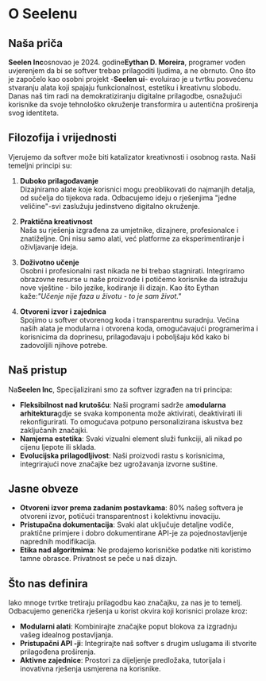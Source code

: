 # O Seelenu

## Naša priča

**Seelen Inc**osnovao je 2024. godine**Eythan D. Moreira**, programer vođen uvjerenjem da bi se softver trebao prilagoditi ljudima, a ne obrnuto. Ono što je započelo kao osobni projekt -**Seelen ui**- evoluirao je u tvrtku posvećenu stvaranju alata koji spajaju funkcionalnost, estetiku i kreativnu slobodu. Danas naš tim radi na demokratiziranju digitalne prilagodbe, osnažujući korisnike da svoje tehnološko okruženje transformira u autentična proširenja svog identiteta.

## Filozofija i vrijednosti

Vjerujemo da softver može biti katalizator kreativnosti i osobnog rasta. Naši temeljni principi su:

1. **Duboko prilagođavanje**\
   Dizajniramo alate koje korisnici mogu preoblikovati do najmanjih detalja, od sučelja do tijekova rada. Odbacujemo ideju o rješenjima "jedne veličine"-svi zaslužuju jedinstveno digitalno okruženje.

2. **Praktična kreativnost**\
   Naša su rješenja izgrađena za umjetnike, dizajnere, profesionalce i znatiželjne. Oni nisu samo alati, već platforme za eksperimentiranje i oživljavanje ideja.

3. **Doživotno učenje**\
   Osobni i profesionalni rast nikada ne bi trebao stagnirati. Integriramo obrazovne resurse u naše proizvode i potičemo korisnike da istražuju nove vještine - bilo jezike, kodiranje ili dizajn. Kao što Eythan kaže:*"Učenje nije faza u životu - to je sam život."*

4. **Otvoreni izvor i zajednica**\
   Spojimo u softver otvorenog koda i transparentnu suradnju. Većina naših alata je modularna i otvorena koda, omogućavajući programerima i korisnicima da doprinesu, prilagođavaju i poboljšaju kôd kako bi zadovoljili njihove potrebe.

## Naš pristup

Na**Seelen Inc**, Specijalizirani smo za softver izgrađen na tri principa:

* **Fleksibilnost nad krutošću**: Naši programi sadrže a**modularna arhitektura**gdje se svaka komponenta može aktivirati, deaktivirati ili rekonfigurirati. To omogućava potpuno personalizirana iskustva bez zaključanih značajki.
* **Namjerna estetika**: Svaki vizualni element služi funkciji, ali nikad po cijenu ljepote ili sklada.
* **Evolucijska prilagodljivost**: Naši proizvodi rastu s korisnicima, integrirajući nove značajke bez ugrožavanja izvorne suštine.

## Jasne obveze

* **Otvoreni izvor prema zadanim postavkama**: 80% našeg softvera je otvoreni izvor, potičući transparentnost i kolektivnu inovaciju.
* **Pristupačna dokumentacija**: Svaki alat uključuje detaljne vodiče, praktične primjere i dobro dokumentirane API-je za pojednostavljenje naprednih modifikacija.
* **Etika nad algoritmima**: Ne prodajemo korisničke podatke niti koristimo tamne obrasce. Privatnost se peče u naš dizajn.

## Što nas definira

Iako mnoge tvrtke tretiraju prilagodbu kao značajku, za nas je to temelj. Odbacujemo generička rješenja u korist okvira koji korisnici prolaze kroz:

* **Modularni alati**: Kombinirajte značajke poput blokova za izgradnju vašeg idealnog postavljanja.
* **Pristupačni API -ji**: Integrirajte naš softver s drugim uslugama ili stvorite prilagođena proširenja.
* **Aktivne zajednice**: Prostori za dijeljenje predložaka, tutorijala i inovativna rješenja usmjerena na korisnike.
